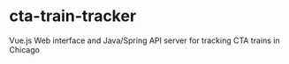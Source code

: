 # cta-train-tracker
Vue.js Web interface and Java/Spring API server for tracking CTA trains in Chicago
